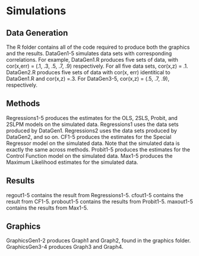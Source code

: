 # Simulations

## Data Generation

The R folder contains all of the code required to produce both the graphics and the results. DataGen1-5 simulates data sets with corresponding correlations. For example, DataGen1.R produces five sets of data, with cor(x,err) = (.1, .3, .5, .7, .9) respectively. For all five data sets, cor(x,z) = .1. DataGen2.R produces five sets of data with cor(x, err) identitical to DataGen1.R and cor(x,z) =.3. For DataGen3-5, cor(x,z) = (.5, .7, .9), respectively. 

## Methods

Regressions1-5 produces the estimates for the OLS, 2SLS, Probit, and 2SLPM models on the simulated data. Regressions1 uses the data sets produced by DataGen1. Regressions2 uses the data sets produced by DataGen2, and so on. CF1-5 produces the estimates for the Special Regressor model on the simulated data. Note that the simulated data is exactly the same across methods. Probit1-5 produces the estimates for the Control Function model on the simulated data. Max1-5 produces the Maximum Likelihood estimates for the simulated data.

## Results
regout1-5 contains the result from Regressions1-5. cfout1-5 contains the result from CF1-5. probout1-5 contains the results from Probit1-5. maxout1-5 contains the results from Max1-5. 

## Graphics
GraphicsGen1-2 produces Graph1 and Graph2, found in the graphics folder. GraphicsGen3-4 produces Graph3 and Graph4. 
